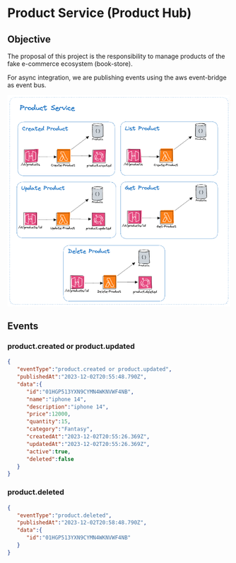 # Product Service (Product Hub)

## Objective

The proposal of this project is the responsibility to manage products of the fake e-commerce ecosystem (book-store).

For async integration, we are publishing events using the aws event-bridge as event bus.

![product hub diagram](./../../docs/product-hub.png "product hub diagram")

## Events

### product.created or product.updated

```json
{
   "eventType":"product.created or product.updated",
   "publishedAt":"2023-12-02T20:55:48.790Z",
   "data":{
      "id":"01HGP513YXN9CYMN4WKNVWF4NB",
      "name":"iphone 14",
      "description":"iphone 14",
      "price":12000,
      "quantity":15,
      "category":"Fantasy",
      "createdAt":"2023-12-02T20:55:26.369Z",
      "updatedAt":"2023-12-02T20:55:26.369Z",
      "active":true,
      "deleted":false
   }
}
```
### product.deleted

```json
{
   "eventType":"product.deleted",
   "publishedAt":"2023-12-02T20:58:48.790Z",
   "data":{
      "id":"01HGP513YXN9CYMN4WKNVWF4NB"
   }
}
```
